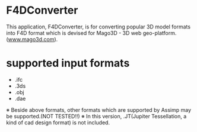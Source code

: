 # F4DConverter
This application, F4DConverter, is for converting popular 3D model formats into F4D format
which is devised for Mago3D - 3D web geo-platform. (www.mago3d.com).   

# supported input formats

- .ifc
- .3ds
- .obj
- .dae

※ Beside above formats, other formats which are supported by Assimp may be supported.(NOT TESTED!!)
※ In this version, .JT(Jupiter Tessellation, a kind of cad design format) is not included.
